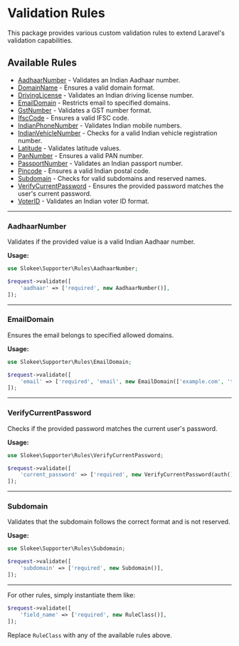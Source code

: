 # Validation Rules

This package provides various custom validation rules to extend Laravel's validation capabilities.

## Available Rules

- [AadhaarNumber](#aadhaarnumber) - Validates an Indian Aadhaar number.
- [DomainName](#domainname) - Ensures a valid domain format.
- [DrivingLicense](#drivinglicense) - Validates an Indian driving license number.
- [EmailDomain](#emaildomain) - Restricts email to specified domains.
- [GstNumber](#gstnumber) - Validates a GST number format.
- [IfscCode](#ifsccode) - Ensures a valid IFSC code.
- [IndianPhoneNumber](#indianphonenumber) - Validates Indian mobile numbers.
- [IndianVehicleNumber](#indianvehiclenumber) - Checks for a valid Indian vehicle registration number.
- [Latitude](#latitude) - Validates latitude values.
- [PanNumber](#pannumber) - Ensures a valid PAN number.
- [PassportNumber](#passportnumber) - Validates an Indian passport number.
- [Pincode](#pincode) - Ensures a valid Indian postal code.
- [Subdomain](#subdomain) - Checks for valid subdomains and reserved names.
- [VerifyCurrentPassword](#verifycurrentpassword) - Ensures the provided password matches the user's current password.
- [VoterID](#voterid) - Validates an Indian voter ID format.

---

### AadhaarNumber
Validates if the provided value is a valid Indian Aadhaar number.

**Usage:**
```php
use Slokee\Supporter\Rules\AadhaarNumber;

$request->validate([
    'aadhaar' => ['required', new AadhaarNumber()],
]);
```

---

### EmailDomain
Ensures the email belongs to specified allowed domains.

**Usage:**
```php
use Slokee\Supporter\Rules\EmailDomain;

$request->validate([
    'email' => ['required', 'email', new EmailDomain(['example.com', 'test.com'])],
]);
```

---

### VerifyCurrentPassword
Checks if the provided password matches the current user's password.

**Usage:**
```php
use Slokee\Supporter\Rules\VerifyCurrentPassword;

$request->validate([
    'current_password' => ['required', new VerifyCurrentPassword(auth()->user())],
]);
```

---

### Subdomain
Validates that the subdomain follows the correct format and is not reserved.

**Usage:**
```php
use Slokee\Supporter\Rules\Subdomain;

$request->validate([
    'subdomain' => ['required', new Subdomain()],
]);
```

---

For other rules, simply instantiate them like:
```php
$request->validate([
    'field_name' => ['required', new RuleClass()],
]);
```
Replace `RuleClass` with any of the available rules above.

